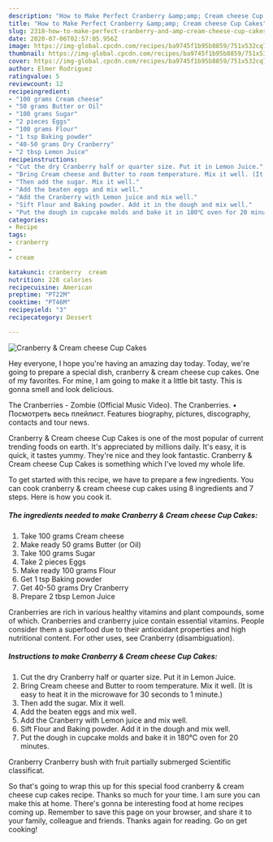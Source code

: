 ```yaml
---
description: "How to Make Perfect Cranberry &amp;amp; Cream cheese Cup Cakes"
title: "How to Make Perfect Cranberry &amp;amp; Cream cheese Cup Cakes"
slug: 2318-how-to-make-perfect-cranberry-and-amp-cream-cheese-cup-cakes
date: 2020-07-06T02:57:05.956Z
image: https://img-global.cpcdn.com/recipes/ba9745f1b95b8859/751x532cq70/cranberry-cream-cheese-cup-cakes-recipe-main-photo.jpg
thumbnail: https://img-global.cpcdn.com/recipes/ba9745f1b95b8859/751x532cq70/cranberry-cream-cheese-cup-cakes-recipe-main-photo.jpg
cover: https://img-global.cpcdn.com/recipes/ba9745f1b95b8859/751x532cq70/cranberry-cream-cheese-cup-cakes-recipe-main-photo.jpg
author: Elmer Rodriguez
ratingvalue: 5
reviewcount: 12
recipeingredient:
- "100 grams Cream cheese"
- "50 grams Butter or Oil"
- "100 grams Sugar"
- "2 pieces Eggs"
- "100 grams Flour"
- "1 tsp Baking powder"
- "40-50 grams Dry Cranberry"
- "2 tbsp Lemon Juice"
recipeinstructions:
- "Cut the dry Cranberry half or quarter size. Put it in Lemon Juice."
- "Bring Cream cheese and Butter to room temperature. Mix it well. (It is easy to heat it in the microwave for 30 seconds to 1 minute.)"
- "Then add the sugar. Mix it well."
- "Add the beaten eggs and mix well."
- "Add the Cranberry with Lemon juice and mix well."
- "Sift Flour and Baking powder. Add it in the dough and mix well."
- "Put the dough in cupcake molds and bake it in 180℃ oven for 20 minutes."
categories:
- Recipe
tags:
- cranberry
- 
- cream

katakunci: cranberry  cream 
nutrition: 228 calories
recipecuisine: American
preptime: "PT22M"
cooktime: "PT46M"
recipeyield: "3"
recipecategory: Dessert

---
```



![Cranberry &amp; Cream cheese Cup Cakes](https://img-global.cpcdn.com/recipes/ba9745f1b95b8859/751x532cq70/cranberry-cream-cheese-cup-cakes-recipe-main-photo.jpg)

Hey everyone, I hope you're having an amazing day today. Today, we're going to prepare a special dish, cranberry &amp; cream cheese cup cakes. One of my favorites. For mine, I am going to make it a little bit tasty. This is gonna smell and look delicious.

The Cranberries - Zombie (Official Music Video). The Cranberries. • Посмотреть весь плейлист. Features biography, pictures, discography, contacts and tour news.

Cranberry &amp; Cream cheese Cup Cakes is one of the most popular of current trending foods on earth. It's appreciated by millions daily. It's easy, it is quick, it tastes yummy. They're nice and they look fantastic. Cranberry &amp; Cream cheese Cup Cakes is something which I've loved my whole life.


To get started with this recipe, we have to prepare a few ingredients. You can cook cranberry &amp; cream cheese cup cakes using 8 ingredients and 7 steps. Here is how you cook it.

<!--inarticleads1-->

##### The ingredients needed to make Cranberry &amp; Cream cheese Cup Cakes:

1. Take 100 grams Cream cheese
1. Make ready 50 grams Butter (or Oil)
1. Take 100 grams Sugar
1. Take 2 pieces Eggs
1. Make ready 100 grams Flour
1. Get 1 tsp Baking powder
1. Get 40-50 grams Dry Cranberry
1. Prepare 2 tbsp Lemon Juice


Cranberries are rich in various healthy vitamins and plant compounds, some of which. Cranberries and cranberry juice contain essential vitamins. People consider them a superfood due to their antioxidant properties and high nutritional content. For other uses, see Cranberry (disambiguation). 

<!--inarticleads2-->

##### Instructions to make Cranberry &amp; Cream cheese Cup Cakes:

1. Cut the dry Cranberry half or quarter size. Put it in Lemon Juice.
1. Bring Cream cheese and Butter to room temperature. Mix it well. (It is easy to heat it in the microwave for 30 seconds to 1 minute.)
1. Then add the sugar. Mix it well.
1. Add the beaten eggs and mix well.
1. Add the Cranberry with Lemon juice and mix well.
1. Sift Flour and Baking powder. Add it in the dough and mix well.
1. Put the dough in cupcake molds and bake it in 180℃ oven for 20 minutes.


Cranberry Cranberry bush with fruit partially submerged Scientific classificat. 

So that's going to wrap this up for this special food cranberry &amp; cream cheese cup cakes recipe. Thanks so much for your time. I am sure you can make this at home. There's gonna be interesting food at home recipes coming up. Remember to save this page on your browser, and share it to your family, colleague and friends. Thanks again for reading. Go on get cooking!
